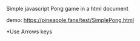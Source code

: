 Simple javascript Pong game in a html document

demo: https://pineapple.fans/test/SimplePong.html

*Use Arrows keys
